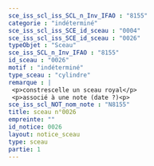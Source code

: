 ```yaml
---
sce_iss_scl_iss_SCL_n_Inv_IFAO : "8155"
categorie : "indéterminé"
sce_iss_scl_iss_SCE_id_sceau : "0004"
sce_iss_scl_iss_SCE_id_sceau : "0026"
typeObjet : "Sceau"
sce_iss_SCL_n_Inv_IFAO : "8155"
id_sceau : "0026"
motif : "indéterminé"
type_sceau : "cylindre"
remarque : |
 <p>constrescelle un sceau royal</p>
 <p>associé à une note (date ?)<p>
sce_iss_scl_NOT_nom_note : "N8155"
title: sceau n°0026
empreinte: ""
id_notice: 0026
layout: notice_sceau
type: sceau
partie: 1
---
```


